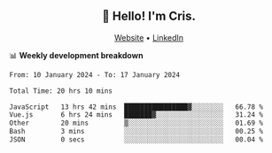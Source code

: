 
<h2 align="center">👋 Hello! I'm Cris.</h2>
<p align="center">
  <a href="https://www.criscunas.dev">Website</a> •
  <a href="https://www.linkedin.com/in/cristophercunas/">LinkedIn</a> 
</p>


📊 **Weekly development breakdown**
<!--START_SECTION:waka-->

```txt
From: 10 January 2024 - To: 17 January 2024

Total Time: 20 hrs 10 mins

JavaScript   13 hrs 42 mins  ████████████████▓░░░░░░░░   66.78 %
Vue.js       6 hrs 24 mins   ███████▓░░░░░░░░░░░░░░░░░   31.24 %
Other        20 mins         ▒░░░░░░░░░░░░░░░░░░░░░░░░   01.69 %
Bash         3 mins          ░░░░░░░░░░░░░░░░░░░░░░░░░   00.25 %
JSON         0 secs          ░░░░░░░░░░░░░░░░░░░░░░░░░   00.04 %
```

<!--END_SECTION:waka-->
